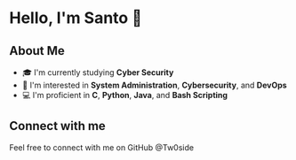# Hello, I'm Santo 👋

## About Me
- 🎓 I'm currently studying **Cyber Security**
- 🌱 I'm interested in **System Administration**, **Cybersecurity**, and **DevOps**
- 💻 I'm proficient in **C**, **Python**, **Java**, and **Bash Scripting**

## Connect with me
Feel free to connect with me on GitHub @Tw0side



